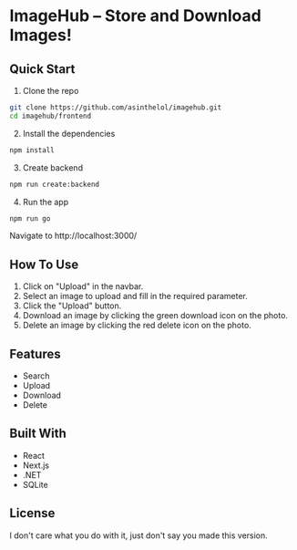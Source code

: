 # ImageHub – Store and Download Images!

## Quick Start

1. Clone the repo

```bash
git clone https://github.com/asinthelol/imagehub.git
cd imagehub/frontend
```

2. Install the dependencies

```bash
npm install
```

3. Create backend

```bash
npm run create:backend
```

4. Run the app

```bash
npm run go
```
Navigate to http://localhost:3000/

## How To Use

1. Click on "Upload" in the navbar.
2. Select an image to upload and fill in the required parameter.
3. Click the "Upload" button.
4. Download an image by clicking the green download icon on the photo.
5. Delete an image by clicking the red delete icon on the photo.

## Features

- Search
- Upload
- Download
- Delete

## Built With

- React
- Next.js
- .NET
- SQLite

## License

I don't care what you do with it, just don't say you made this version.
